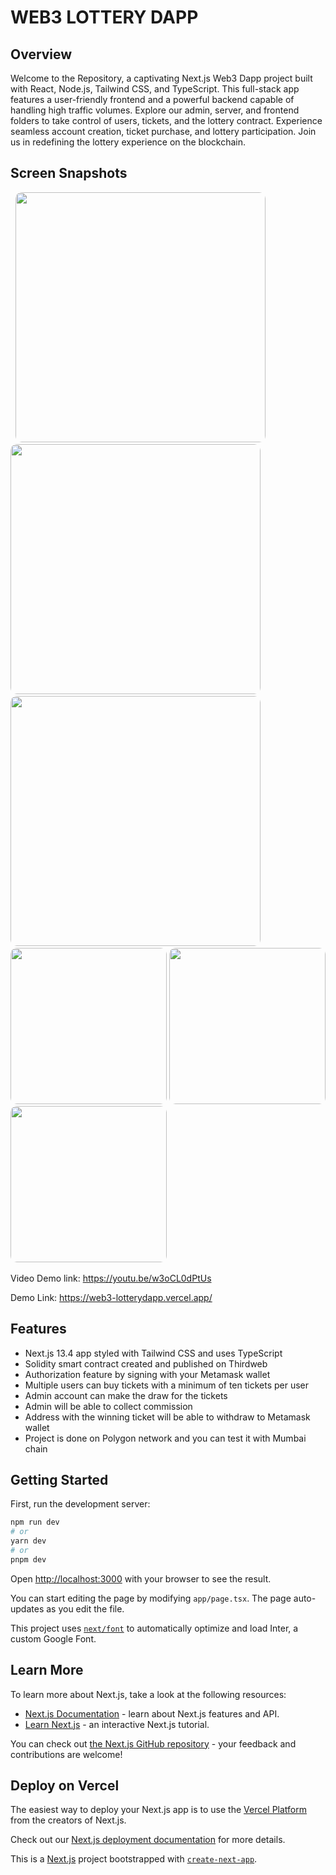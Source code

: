 # WEB3 LOTTERY DAPP

## Overview

Welcome to the Repository, a captivating Next.js Web3 Dapp project built with React, Node.js, Tailwind CSS, and TypeScript. This full-stack app features a user-friendly frontend and a powerful backend capable of handling high traffic volumes. Explore our admin, server, and frontend folders to take control of users, tickets, and the lottery contract. Experience seamless account creation, ticket purchase, and lottery participation. Join us in redefining the lottery experience on the blockchain.

## Screen Snapshots

<p float="left">
  <img src="https://imgur.com/KfOQxXh.png" width=400  style="border-radius: 10px;" />
  <img src="https://imgur.com/vA8BELk.png" width=400 style="border-radius: 10px;"  />
 <img src="https://imgur.com/3Mu1VLS.png" width=400 style="border-radius: 10px;"  />
 <img src="https://imgur.com/nFYCv4k.png" width=250 style="border-radius: 10px;"  />
<img src="https://imgur.com/z7dMBHx.png" width=250 style="border-radius: 10px;"  />
<img src="https://imgur.com/OdKlHJJ.png" width=250 style="border-radius: 10px;"  /> 
</p>

Video Demo link: https://youtu.be/w3oCL0dPtUs

Demo Link: https://web3-lotterydapp.vercel.app/

## Features

- Next.js 13.4 app styled with Tailwind CSS and uses TypeScript
- Solidity smart contract created and published on Thirdweb
- Authorization feature by signing with your Metamask wallet
- Multiple users can buy tickets with a minimum of ten tickets per user
- Admin account can make the draw for the tickets
- Admin will be able to collect commission
- Address with the winning ticket will be able to withdraw to Metamask wallet
- Project is done on Polygon network and you can test it with Mumbai chain

## Getting Started

First, run the development server:

```bash
npm run dev
# or
yarn dev
# or
pnpm dev
```

Open [http://localhost:3000](http://localhost:3000) with your browser to see the result.

You can start editing the page by modifying `app/page.tsx`. The page auto-updates as you edit the file.

This project uses [`next/font`](https://nextjs.org/docs/basic-features/font-optimization) to automatically optimize and load Inter, a custom Google Font.

## Learn More

To learn more about Next.js, take a look at the following resources:

- [Next.js Documentation](https://nextjs.org/docs) - learn about Next.js features and API.
- [Learn Next.js](https://nextjs.org/learn) - an interactive Next.js tutorial.

You can check out [the Next.js GitHub repository](https://github.com/vercel/next.js/) - your feedback and contributions are welcome!

## Deploy on Vercel

The easiest way to deploy your Next.js app is to use the [Vercel Platform](https://vercel.com/new?utm_medium=default-template&filter=next.js&utm_source=create-next-app&utm_campaign=create-next-app-readme) from the creators of Next.js.

Check out our [Next.js deployment documentation](https://nextjs.org/docs/deployment) for more details.

This is a [Next.js](https://nextjs.org/) project bootstrapped with [`create-next-app`](https://github.com/vercel/next.js/tree/canary/packages/create-next-app).
